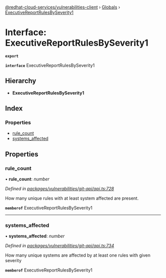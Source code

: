 [@redhat-cloud-services/vulnerabilities-client](../README.md) › [Globals](../globals.md) › [ExecutiveReportRulesBySeverity1](executivereportrulesbyseverity1.md)

# Interface: ExecutiveReportRulesBySeverity1

**`export`** 

**`interface`** ExecutiveReportRulesBySeverity1

## Hierarchy

* **ExecutiveReportRulesBySeverity1**

## Index

### Properties

* [rule_count](executivereportrulesbyseverity1.md#rule_count)
* [systems_affected](executivereportrulesbyseverity1.md#systems_affected)

## Properties

###  rule_count

• **rule_count**: *number*

*Defined in [packages/vulnerabilities/git-api/api.ts:728](https://github.com/RedHatInsights/javascript-clients/blob/master/packages/vulnerabilities/git-api/api.ts#L728)*

How many unique rules with at least system affected are present.

**`memberof`** ExecutiveReportRulesBySeverity1

___

###  systems_affected

• **systems_affected**: *number*

*Defined in [packages/vulnerabilities/git-api/api.ts:734](https://github.com/RedHatInsights/javascript-clients/blob/master/packages/vulnerabilities/git-api/api.ts#L734)*

How many unique systems are affected by at least one rules with given severity

**`memberof`** ExecutiveReportRulesBySeverity1

